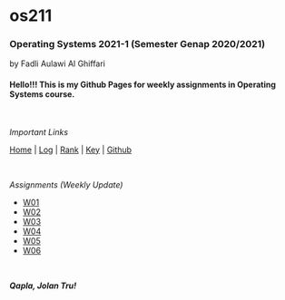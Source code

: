# os211

### **Operating Systems 2021-1 (Semester Genap 2020/2021)**

by Fadli Aulawi Al Ghiffari

	
#### Hello!!! This is my Github Pages for weekly assignments in Operating Systems course.

<br>

*Important Links*

[Home](https://fadlia68.github.io/os211/ "Home Page") | [Log](https://fadlia68.github.io/os211/TXT/mylog.txt) | [Rank](https://fadlia68.github.io/os211/TXT/myrank.txt) | [Key](https://fadlia68.github.io/os211/TXT/mypubkey.txt) | [Github](https://github.com/fadlia68/os211/)

<br>

*Assignments (Weekly Update)*

* [W01](https://fadlia68.github.io/os211/W01/)
* [W02](https://fadlia68.github.io/os211/W02/)
* [W03](https://fadlia68.github.io/os211/W03/)
* [W04](https://fadlia68.github.io/os211/W04/)
* [W05](https://fadlia68.github.io/os211/W05/)
* [W06](https://fadlia68.github.io/os211/W06/)

<br>

***Qapla, Jolan Tru!***
